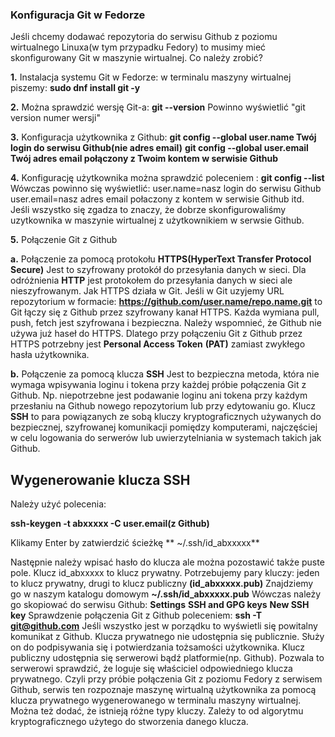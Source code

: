 ### Konfiguracja Git w Fedorze

Jeśli chcemy dodawać repozytoria do serwisu Github z poziomu wirtualnego Linuxa(w tym przypadku Fedory) to musimy mieć skonfigurowany Git w maszynie wirtualnej.
Co należy zrobić?

**1.** Instalacja systemu Git w Fedorze: 
w terminalu maszyny wirtualnej piszemy: **sudo dnf install git -y**

**2.** Można sprawdzić wersję Git-a: **git --version**
Powinno wyświetlić "git version numer wersji"

**3.** Konfiguracja użytkownika z Github:
**git config --global user.name Twój login do serwisu Github(nie adres email)**
**git config --global user.email Twój adres email połączony z Twoim kontem w serwisie Github**

**4.** Konfigurację użytkownika można sprawdzić poleceniem : 
**git config --list** Wówczas powinno się wyświetlić:
user.name=nasz login do serwisu Github
user.email=nasz adres email połaczony z kontem w serwisie Github
itd.
Jeśli wszystko się zgadza to znaczy, że dobrze skonfigurowaliśmy uzytkownika w maszynie wirtualnej z użytkownikiem w serwsie Github.

**5.** Połączenie Git z Github

**a.** Połączenie za pomocą protokołu **HTTPS(HyperText Transfer Protocol Secure)** 
Jest to szyfrowany protokół do przesyłania danych w sieci. Dla odróżnienia **HTTP** jest protokołem do przesyłania danych w sieci ale nieszyfrowanym.
Jak HTTPS działa w Git.
Jeśli w Git uzyjemy URL repozytorium w formacie: 
**https://github.com/user.name/repo.name.git** to Git łączy się z Github przez szyfrowany kanał HTTPS. Każda wymiana pull, push, fetch jest szyfrowana
i bezpieczna. Należy wspomnieć, że Github nie używa już haseł do HTTPS. Dlatego przy połączeniu Git z Github przez HTTPS potrzebny jest **Personal Access Token**
**(PAT)** zamiast zwykłego hasła użytkownika.

**b.** Połączenie za pomocą klucza **SSH**
Jest to bezpieczna metoda, która nie wymaga wpisywania loginu i tokena przy każdej próbie połączenia Git z Github. Np. niepotrzebne jest podawanie loginu ani
tokena przy każdym przesłaniu na Github nowego repozytorium lub przy edytowaniu go.
Klucz **SSH** to para powiązanych ze sobą kluczy kryptograficznych używanych do bezpiecznej, szyfrowanej komunikacji pomiędzy komputerami, najczęściej w celu
logowania do serwerów lub uwierzytelniania w systemach takich jak Github.

## Wygenerowanie klucza SSH

Należy użyć polecenia:

**ssh-keygen -t abxxxxx -C user.email(z Github)**

Klikamy Enter by zatwierdzić ścieżkę 
** ~/.ssh/id_abxxxxx**

Następnie należy wpisać hasło do klucza ale można pozostawić także puste pole.
Klucz id_abxxxxx to klucz prywatny.
Potrzebujemy pary kluczy: jeden to klucz prywatny, drugi to klucz publiczny 
**(id_abxxxxx.pub)**
Znajdziemy go w naszym katalogu domowym 
**~/.ssh/id_abxxxxx.pub**
Wówczas należy go skopiować do serwisu Github:
**Settings**
**SSH and GPG keys**
**New SSH key**
Sprawdzenie połączenia Git z Github poleceniem:
**ssh -T git@github.com**
Jeśli wszystko jest w porządku to wyświetli się powitalny komunikat z Github.
Klucza prywatnego nie udostępnia się publicznie. Służy on do podpisywania się i potwierdzania tożsamości użytkownika.
Klucz publiczny udostępnia się serwerowi bądź platformie(np. Github). Pozwala to serwerowi sprawdzić, że loguje się właściciel odpowiedniego klucza prywatnego.
Czyli przy próbie połączenia Git z poziomu Fedory z serwisem Github, serwis ten rozpoznaje maszynę wirtualną użytkownika za pomocą klucza prywatnego wygenerowanego 
w terminalu maszyny wirtualnej.
Można też dodać, że istnieją różne typy kluczy. Zależy to od algorytmu kryptograficznego użytego do stworzenia danego klucza.

